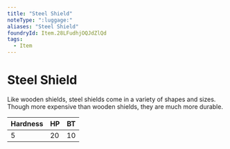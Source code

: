 ```yaml
---
title: "Steel Shield"
noteType: ":luggage:"
aliases: "Steel Shield"
foundryId: Item.28LFudhjOQJdZlQd
tags:
  - Item
---
```


# Steel Shield

Like wooden shields, steel shields come in a variety of shapes and sizes. Though more expensive than wooden shields, they are much more durable.

| Hardness | HP | BT |
| --- | --- | --- |
| 5 | 20 | 10 |
